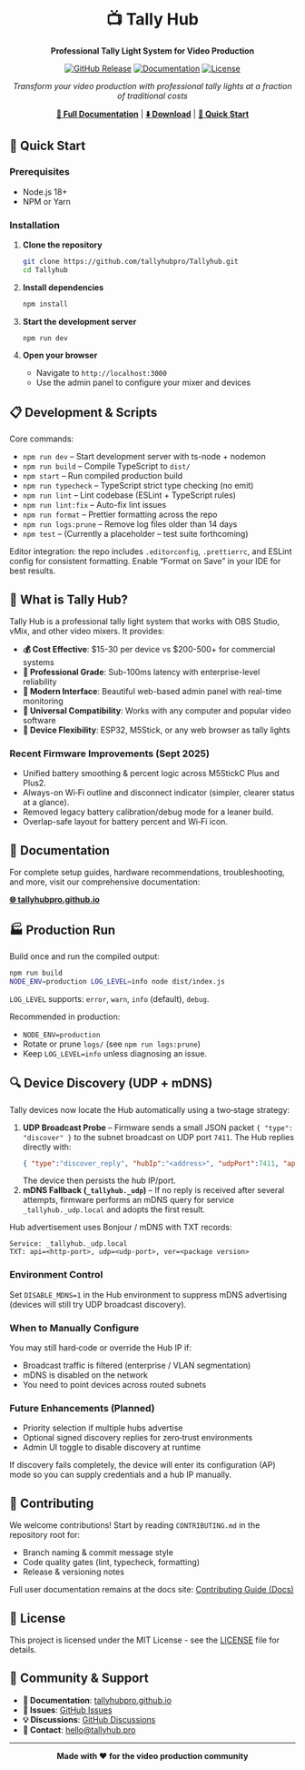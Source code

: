 <div align="center">

# 📺 Tally Hub

**Professional Tally Light System for Video Production**

[![GitHub Release](https://img.shields.io/github/v/release/tallyhubpro/Tallyhub?style=for-the-badge)](https://github.com/tallyhubpro/Tallyhub/releases)
[![Documentation](https://img.shields.io/badge/docs-live-brightgreen?style=for-the-badge)](https://tallyhubpro.github.io)
[![License](https://img.shields.io/github/license/tallyhubpro/Tallyhub?style=for-the-badge)](LICENSE)

*Transform your video production with professional tally lights at a fraction of traditional costs*

**[📖 Full Documentation](https://tallyhubpro.github.io)** | **[⬇️ Download](https://tallyhubpro.github.io/download/)** | **[🚀 Quick Start](https://tallyhubpro.github.io/getting-started/)**

</div>

## 🚀 Quick Start

### Prerequisites
- Node.js 18+ 
- NPM or Yarn

### Installation

1. **Clone the repository**
   ```bash
   git clone https://github.com/tallyhubpro/Tallyhub.git
   cd Tallyhub
   ```

2. **Install dependencies**
   ```bash
   npm install
   ```

3. **Start the development server**
   ```bash
   npm run dev
   ```

4. **Open your browser**
   - Navigate to `http://localhost:3000`
   - Use the admin panel to configure your mixer and devices

## 📋 Development & Scripts

Core commands:

- `npm run dev` – Start development server with ts-node + nodemon
- `npm run build` – Compile TypeScript to `dist/`
- `npm start` – Run compiled production build
- `npm run typecheck` – TypeScript strict type checking (no emit)
- `npm run lint` – Lint codebase (ESLint + TypeScript rules)
- `npm run lint:fix` – Auto-fix lint issues
- `npm run format` – Prettier formatting across the repo
- `npm run logs:prune` – Remove log files older than 14 days
- `npm test` – (Currently a placeholder – test suite forthcoming)

Editor integration: the repo includes `.editorconfig`, `.prettierrc`, and ESLint config for consistent formatting. Enable “Format on Save” in your IDE for best results.

## 🎯 What is Tally Hub?

Tally Hub is a professional tally light system that works with OBS Studio, vMix, and other video mixers. It provides:

- **💰 Cost Effective**: $15-30 per device vs $200-500+ for commercial systems
- **🚀 Professional Grade**: Sub-100ms latency with enterprise-level reliability  
- **🎨 Modern Interface**: Beautiful web-based admin panel with real-time monitoring
- **🔌 Universal Compatibility**: Works with any computer and popular video software
- **📱 Device Flexibility**: ESP32, M5Stick, or any web browser as tally lights

### Recent Firmware Improvements (Sept 2025)
- Unified battery smoothing & percent logic across M5StickC Plus and Plus2.
- Always-on Wi‑Fi outline and disconnect indicator (simpler, clearer status at a glance).
- Removed legacy battery calibration/debug mode for a leaner build.
- Overlap-safe layout for battery percent and Wi‑Fi icon.

## 📖 Documentation

For complete setup guides, hardware recommendations, troubleshooting, and more, visit our comprehensive documentation:

**[🌐 tallyhubpro.github.io](https://tallyhubpro.github.io)**

## 🏭 Production Run

Build once and run the compiled output:

```bash
npm run build
NODE_ENV=production LOG_LEVEL=info node dist/index.js
```

`LOG_LEVEL` supports: `error`, `warn`, `info` (default), `debug`.

Recommended in production:
- `NODE_ENV=production`
- Rotate or prune `logs/` (see `npm run logs:prune`)
- Keep `LOG_LEVEL=info` unless diagnosing an issue.

## 🔍 Device Discovery (UDP + mDNS)

Tally devices now locate the Hub automatically using a two‑stage strategy:

1. **UDP Broadcast Probe** – Firmware sends a small JSON packet `{ "type": "discover" }` to the subnet broadcast on UDP port `7411`. The Hub replies directly with:
   ```json
   { "type":"discover_reply", "hubIp":"<address>", "udpPort":7411, "apiPort":3000 }
   ```
   The device then persists the hub IP/port.
2. **mDNS Fallback (`_tallyhub._udp`)** – If no reply is received after several attempts, firmware performs an mDNS query for service `_tallyhub._udp.local` and adopts the first result.

Hub advertisement uses Bonjour / mDNS with TXT records:
```
Service: _tallyhub._udp.local
TXT: api=<http-port>, udp=<udp-port>, ver=<package version>
```

### Environment Control
Set `DISABLE_MDNS=1` in the Hub environment to suppress mDNS advertising (devices will still try UDP broadcast discovery).

### When to Manually Configure
You may still hard‑code or override the Hub IP if:
- Broadcast traffic is filtered (enterprise / VLAN segmentation)
- mDNS is disabled on the network
- You need to point devices across routed subnets

### Future Enhancements (Planned)
- Priority selection if multiple hubs advertise
- Optional signed discovery replies for zero‑trust environments
- Admin UI toggle to disable discovery at runtime

If discovery fails completely, the device will enter its configuration (AP) mode so you can supply credentials and a hub IP manually.

## 🤝 Contributing

We welcome contributions! Start by reading `CONTRIBUTING.md` in the repository root for:
- Branch naming & commit message style
- Code quality gates (lint, typecheck, formatting)
- Release & versioning notes

Full user documentation remains at the docs site: [Contributing Guide (Docs)](https://tallyhubpro.github.io/contributing/)

## 📄 License

This project is licensed under the MIT License - see the [LICENSE](LICENSE) file for details.

## 💬 Community & Support

- **📖 Documentation**: [tallyhubpro.github.io](https://tallyhubpro.github.io)
- **🐛 Issues**: [GitHub Issues](https://github.com/tallyhubpro/Tallyhub/issues)
- **💡 Discussions**: [GitHub Discussions](https://github.com/tallyhubpro/Tallyhub/discussions)
- **📧 Contact**: [hello@tallyhub.pro](mailto:hello@tallyhub.pro)

---

<div align="center">
<strong>Made with ❤️ for the video production community</strong>
</div>
